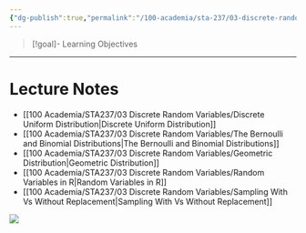 ```yaml
---
{"dg-publish":true,"permalink":"/100-academia/sta-237/03-discrete-random-variables/week-5-more-discrete-random-variables/","tags":["lecture","note","stats","university"],"created":"2024-10-03T12:52:58.548-04:00","updated":"2024-10-09T01:36:18.387-04:00"}
---
```



> [!goal]- Learning Objectives

---

# Lecture Notes

-   [[100 Academia/STA237/03 Discrete Random Variables/Discrete Uniform Distribution\|Discrete Uniform Distribution]]
-   [[100 Academia/STA237/03 Discrete Random Variables/The Bernoulli and Binomial Distributions\|The Bernoulli and Binomial Distributions]]
-   [[100 Academia/STA237/03 Discrete Random Variables/Geometric Distribution\|Geometric Distribution]]
-   [[100 Academia/STA237/03 Discrete Random Variables/Random Variables in R\|Random Variables in R]]
-   [[100 Academia/STA237/03 Discrete Random Variables/Sampling With Vs Without Replacement\|Sampling With Vs Without Replacement]]

![](https://i.imgur.com/OXQjeCg.png)
